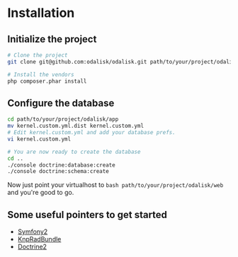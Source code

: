 Installation
============

Initialize the project
-----------------

```bash
# Clone the project
git clone git@github.com:odalisk/odalisk.git path/to/your/project/odalisk

# Install the vendors
php composer.phar install
```

Configure the database
----------------------
```bash
cd path/to/your/project/odalisk/app
mv kernel.custom.yml.dist kernel.custom.yml
# Edit kernel.custom.yml and add your database prefs.
vi kernel.custom.yml

# You are now ready to create the database
cd ..
./console doctrine:database:create
./console doctrine:schema:create
```

Now just point your virtualhost to ```bash path/to/your/project/odalisk/web ``` and you're good to go.

Some useful pointers to get started
-----------------------------------

- [Symfony2](http://symfony.com)
- [KnpRadBundle](http://rad.knplabs.com/)
- [Doctrine2](http://www.doctrine-project.org/)
